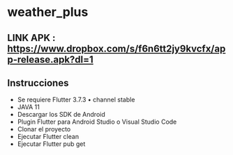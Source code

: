 # weather_plus

## LINK APK : https://www.dropbox.com/s/f6n6tt2jy9kvcfx/app-release.apk?dl=1

## Instrucciones

- Se requiere Flutter 3.7.3 • channel stable
- JAVA 11
- Descargar los SDK de Android
- Plugin Flutter para Android Studio o Visual Studio Code
- Clonar el proyecto
- Ejecutar Flutter clean
- Ejecutar Flutter pub get
